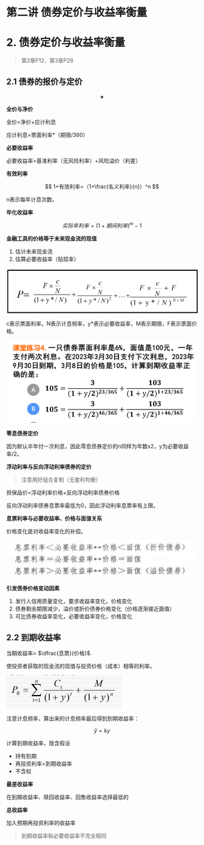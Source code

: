 # 第二讲 债券定价与收益率衡量

# 2. 债券定价与收益率衡量

> 第2章P12、第3章P28
> 

## 2.1 债券的报价与定价

$$
⁍
$$

**全价与净价**

全价=净价+应计利息

应计利息=票面利率*（期限/360）

**必要收益率**

必要收益率=基准利率（无风险利率）+风险溢价（利差）

**有效利率**

$$
1+有效利率=（1+\frac{名义利率}{n}）^n
$$

n表示每年计息次数。

**年化收益率**

$$
实际年利率=(1+期间利率)^m-1
$$

**金融工具的价格等于未来现金流的现值**

1. 估计未来现金流
2. 估算必要收益率（贴现率）

![Untitled](%E7%AC%AC%E4%BA%8C%E8%AE%B2%20%E5%80%BA%E5%88%B8%E5%AE%9A%E4%BB%B7%E4%B8%8E%E6%94%B6%E7%9B%8A%E7%8E%87%E8%A1%A1%E9%87%8F%200322af774a7d4d3fa866b883461e3d10/Untitled.png)

c表示票面利率，N表示计息频率，y*表示必要收益率，M表示期限，F表示票面价格。

![Untitled](%E7%AC%AC%E4%BA%8C%E8%AE%B2%20%E5%80%BA%E5%88%B8%E5%AE%9A%E4%BB%B7%E4%B8%8E%E6%94%B6%E7%9B%8A%E7%8E%87%E8%A1%A1%E9%87%8F%200322af774a7d4d3fa866b883461e3d10/Untitled%201.png)

**零息债券定价**

因为默认半年付一次利息，因此零息债券定价的n同样为年数x2，y为必要收益率/2。

**浮动利率与反向浮动利率债券的定价**

> 注意用好组合复制（无套利均衡）
> 

担保品价=浮动利率价格+反向浮动利率债券价格

反向浮动利率债券息票率最低为0，因此浮动利率息票率有上限。

**息票利率与必要收益率、价格与面值关系**

价格变化是对收益率变化的补偿。

![Untitled](%E7%AC%AC%E4%BA%8C%E8%AE%B2%20%E5%80%BA%E5%88%B8%E5%AE%9A%E4%BB%B7%E4%B8%8E%E6%94%B6%E7%9B%8A%E7%8E%87%E8%A1%A1%E9%87%8F%200322af774a7d4d3fa866b883461e3d10/Untitled%202.png)

**引发债券价格变动因素**

1. 发行人信用质量变化，要求收益率变化，价格变化
2. 债券剩余期限减少，溢价或折价债券价格变化（价格逐渐接近面值）
3. 可比债券收益率变化，必要收益率变化，价格变化

## 2.2 到期收益率

当期收益率= $\dfrac{息票}{价格}$.

使投资者获取的现金流的现值与投资价格（成本）相等的利率。

![Untitled](%E7%AC%AC%E4%BA%8C%E8%AE%B2%20%E5%80%BA%E5%88%B8%E5%AE%9A%E4%BB%B7%E4%B8%8E%E6%94%B6%E7%9B%8A%E7%8E%87%E8%A1%A1%E9%87%8F%200322af774a7d4d3fa866b883461e3d10/Untitled%203.png)

注意计息频率，算出来的计息频率最后得到到期收益率：

$$
\hat{y}=ky
$$

计算到期收益率，隐含假设

- 持有到期
- 再投资利率=到期收益率
- 不含权

**最差收益率**

在到期收益率、赎回收益率、回售收益率选择最低的

**总收益率**

加入预期再投资利率的收益率

> 到期收益率和必要收益率不完全相同
>